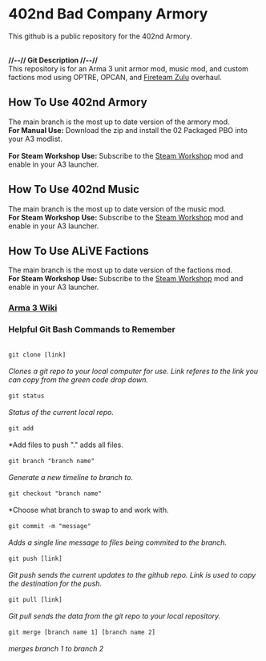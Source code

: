 # 402nd Bad Company Armory
This github is a public repository for the 402nd Armory.

<br /> **//--// Git Description //--//** <br />
This repository is for an Arma 3 unit armor mod, music mod, and custom factions mod using OPTRE, OPCAN, and [Fireteam Zulu](https://github.com/vespade/Zulu) overhaul.

## How To Use 402nd Armory
The main branch is the most up to date version of the armory mod.
<br /> **For Manual Use:** Download the zip and install the 02 Packaged PBO into your A3 modlist. <br />
<br /> **For Steam Workshop Use:** Subscribe to the [Steam Workshop](https://steamcommunity.com/sharedfiles/filedetails/?id=2378333056) mod and enable in your A3 launcher. <br />

## How To Use 402nd Music
The main branch is the most up to date version of the music mod.
<br /> **For Steam Workshop Use:** Subscribe to the [Steam Workshop](https://steamcommunity.com/sharedfiles/filedetails/?id=2632313882) mod and enable in your A3 launcher. <br />

## How To Use ALiVE Factions
The main branch is the most up to date version of the factions mod.
<br /> **For Steam Workshop Use:** Subscribe to the [Steam Workshop](https://steamcommunity.com/sharedfiles/filedetails/?id=2535351854) mod and enable in your A3 launcher. <br />

### [Arma 3 Wiki](https://community.bistudio.com/wiki/Main_Page)

### Helpful Git Bash Commands to Remember
<br /> ``` git clone [link] ``` <br />
	<br /> *Clones a git repo to your local computer for use. Link referes to the link you can copy from the green code drop down.*<br />
<br /> ``` git status ``` <br />
	<br /> *Status of the current local repo.*<br />
<br /> ``` git add ``` <br />
	<br /> *Add files to push "." adds all files.<br />
<br /> ``` git branch "branch name" ``` <br />
	<br /> *Generate a new timeline to branch to.*<br />
<br /> ``` git checkout "branch name" ``` <br />
	<br /> *Choose what branch to swap to and work with.<br />
<br /> ``` git commit -m "message" ``` <br />
	<br /> *Adds a single line message to files being commited to the branch.* <br />
<br /> ``` git push [link] ```<br />
	<br /> *Git push sends the current updates to the github repo. Link is used to copy the destination for the push.* <br />
<br /> ``` git pull [link] ``` <br />
	<br /> *Git pull sends the data from the git repo to your local repository.* <br />
    <br /> ``` git merge [branch name 1] [branch name 2] ``` <br />
	<br /> *merges branch 1 to branch 2* <br />
